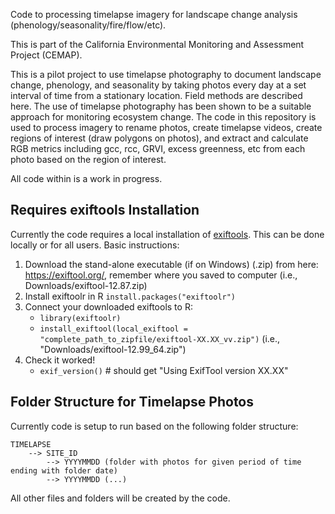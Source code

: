 Code to processing timelapse imagery for landscape change analysis (phenology/seasonality/fire/flow/etc).

This is part of the California Environmental Monitoring and Assessment Project (CEMAP).

This is a pilot project to use timelapse photography to document landscape change, phenology, and seasonality by taking photos every day at a set interval of time from a stationary location. Field methods are described here. The use of timelapse photography has been shown to be a suitable approach for monitoring ecosystem change. The code in this repository is used to process imagery to rename photos, create timelapse videos, create regions of interest (draw polygons on photos), and extract and calculate RGB metrics including gcc, rcc, GRVI, excess greenness, etc from each photo based on the region of interest. 

All code within is a work in progress.

## Requires exiftools Installation

Currently the code requires a local installation of [exiftools](https://exiftool.org/). This can be done locally or for all users. Basic instructions:
 1. Download the stand-alone executable (if on Windows) (.zip) from here: https://exiftool.org/, remember where you saved to computer (i.e., Downloads/exiftool-12.87.zip)
 2. Install exiftoolr in R `install.packages("exiftoolr")`
 3. Connect your downloaded exiftools to R:
    - `library(exiftoolr)`
    - `install_exiftool(local_exiftool = "complete_path_to_zipfile/exiftool-XX.XX_vv.zip")` (i.e., "Downloads/exiftool-12.99_64.zip")
 4. Check it worked!
    - `exif_version()` # should get "Using ExifTool version XX.XX"

## Folder Structure for Timelapse Photos

Currently code is setup to run based on the following folder structure:
```
TIMELAPSE  
    --> SITE_ID  
        --> YYYYMMDD (folder with photos for given period of time ending with folder date)  
        --> YYYYMMDD (...)
```

All other files and folders will be created by the code.
